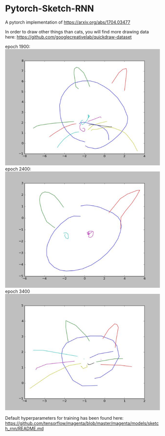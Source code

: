 # Pytorch-Sketch-RNN
A pytorch implementation of https://arxiv.org/abs/1704.03477

In order to draw other things than cats, you will find more drawing data here: https://github.com/googlecreativelab/quickdraw-dataset

epoch 1900:
![epoch_1900](images/1900_output_.jpg)
epoch 2400:
![epoch_2600](images/2600_output_.jpg)
epoch 3400
![epoch_3400](images/3400_output_.jpg)

Default hyperparameters for training has been found here: https://github.com/tensorflow/magenta/blob/master/magenta/models/sketch_rnn/README.md

